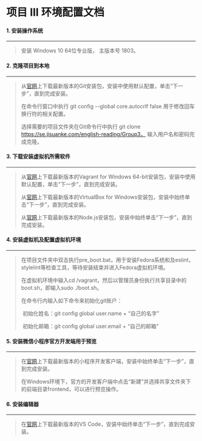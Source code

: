 # 项目 III 环境配置文档

#### 1. 安装操作系统

------

> 安装 Windows 10 64位专业版， 主版本号 1803。

#### 2. 克隆项目到本地

-------------------------------------------------------

> 从[官网](https://git-scm.com/download/win)上下载最新版本的Git安装包，安装中使用默认配置，单击“下一步”，直到完成安装。
>
> 在命令行窗口中执行 git config --global core.autocrlf false 用于修改回车换行符的相关配置。
>
> 选择需要的项目文件夹在Git命令行中执行 git clone https://se.jisuanke.com/english-reading/Group3， 输入用户名和密码完成克隆。

#### 3. 下载安装虚拟机所需软件

----

> 从[官网](https://www.vagrantup.com/downloads.html)上下载最新版本的Vagrant for Windows 64-bit安装包，安装中使用默认配置，单击“下一步”，直到完成安装。
>
> 从[官网](https://www.virtualbox.org/wiki/Downloads)上下载最新版本的VirtualBox for Windows安装包，安装中始终单击“下一步”，直到完成安装。
>
> 从[官网](https://nodejs.org/en/)上下载最新版本的Node.js安装包，安装中始终单击“下一步”，直到完成安装。

#### 4. 安装虚拟机及配置虚拟机环境

---

> 在项目文件夹中双击执行pre_boot.bat，用于安装Fedora系统和及eslint，stylelint等检查工具，等待安装结束并进入Fedora虚拟机环境。
>
> 在虚拟机环境中输入cd /vagrant，然后以管理员身份执行共享目录中的boot.sh，即输入sudo ./boot.sh。
>
> 在命令行内输入如下命令来初始化git账户：
>
> ​        初始化姓名：git config global user.name  + “自己的名字”
>
> ​        初始化邮箱：git config global user.email + “自己的邮箱”

#### 5. 安装微信小程序官方开发端用于预览

--------

> 在[官网](https://developers.weixin.qq.com/miniprogram/dev/devtools/download.html?t=18080816)上下载最新版本的小程序开发客户端，安装中始终单击“下一步”，直到完成安装。
>
> 在Windows环境下，官方的开发客户端中点击“新建”并选择共享文件夹下的前端目录frontend，可以进行预览操作。

#### 6. 安装编辑器

---

> 在[官网](https://code.visualstudio.com/download)上下载最新版本的VS Code，安装中始终单击“下一步”，直到完成安装。
